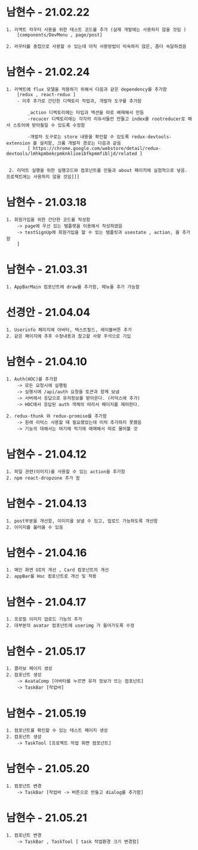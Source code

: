 # 남현수 - 21.02.22
    1. 리엑트 라우터 사용을 위한 테스트 코드를 추가 (실제 개발에는 사용하지 않을 것임 )
        [components/DevMenu , page/post] 

    2. 라우터를 중첩으로 사용할 수 있는데 아직 사용방법이 익숙하지 않은, 좀더 숙달하겠음


# 남현수 - 21.02.24
    1. 리엑트에 flux 모델을 적용하기 위해서 다음과 같은 dependency를 추가함 
        [redux , react-redux ]
        - 이후 추가로 간단힌 디렉토리 작업과, 개발자 도구를 추가함 

            _action 디렉토리에는 타입과 엑션을 따로 배재해서 만듬
            -recucer 디렉토리에는 각각의 리듀서들만 만들고 index를 rootreducer로 해서 스토어에 받아들일 수 있도록 수정함

            -개발자 도구로는 store 내용을 확인할 수 있도록 redux-devtools-extension 를 설치함, 크롬 개발자 경로는 다음과 같음 
            [ https://chrome.google.com/webstore/detail/redux-devtools/lmhkpmbekcpmknklioeibfkpmmfibljd/related ]


     2. 리덕트 실행을 위한 실행코드와 컴포넌트를 만들과 about 페이지에 실험적으로 넣음. 프로젝트에는 사용하지 않을 것임]]]



# 남현수 - 21.03.18
    1. 회원가입을 위한 간단한 코드를 작성함
        -> page에 우선 있는 템플렛을 이용해서 작성하였음
        -> testSignUp에 회원가입을 할 수 있는 템플릿과 usestate , action, 을 추가함
        ]

# 남현수 - 21.03.31
    1. AppBarMain 컴포넌트에 draw를 추가함, 메뉴를 추가 가능함

# 선경안 - 21.04.04
    1. Userinfo 페이지에 아바타, 텍스트필드, 레이블버튼 추가
    2. 같은 페이지에 추후 수정내용과 참고할 사항 주석으로 기입


# 남현수 - 21.04.10
    1. Auth(HOC)를 추가함 
        -> 모든 요청시에 실행됨
        -> 실행시에 /api/auth 요청을 토큰과 함께 보냄
        -> 서버에서 응답으로 유저정보를 받아온다. (리덕스에 추가)
        -> HOC에서 응답된 auth 객체의 따라서 페이지를 제어한다. 

    2. redux-thunk 와 redux-promise를 추가함
        -> 원래 리덕스 사용할 때 필요했었는데 미처 추가하지 못했음
        -> 기능의 대해서는 여기에 적기에 애매해서 따로 물어볼 것


# 남현수 - 21.04.12
    1. 파일 관련(이미지)를 사용할 수 있는 action을 추가함
    2. npm react-dropzone 추가 함


# 남현수 - 21.04.13
    1. post부분을 개선함, 이미지을 보낼 수 있고, 업로드 가능하도록 개선함
    2. 이미지를 불러올 수 있음

    
# 남현수 - 21.04.16
    1. 메인 화면 UI의 개선 , Card 컴포넌트의 개선
    2. appBar를 Hoc 컴포넌트로 개선 및 적용

# 남현수 - 21.04.17
    1. 프로필 이미지 업로드 기능의 추가
    2. 대부분의 avatar 컴포넌트에 userimg 가 들어가도록 수정
   

# 남현수 - 21.05.17
    1. 콜라보 페이지 생성
    2. 컴포넌트 생성 
        -> AvataComp [아바타를 누르면 유저 정보가 뜨는 컴포넌트] 
        -> TaskBar [작업바] 
 
# 남현수 - 21.05.19
    1. 컴포넌트를 확인할 수 있는 테스트 페이지 생성
    2. 컴포넌트 생성 
        -> TaskTool [프로젝트 작업 화면 컴포넌트] 
    

# 남현수 - 21.05.20
    1. 컴포넌트 변경
        -> TaskBar [작업바 -> 버튼으로 만들고 dialog를 추가함] 
    
 
# 남현수 - 21.05.21
    1. 컴포넌트 변경
        -> TaskBar , TaskTool [ task 작업환경 크기 변경함]
    
